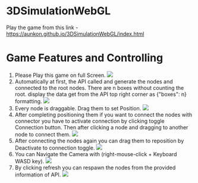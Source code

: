 # 3DSimulationWebGL
Play the game from this link - https://aunkon.github.io/3DSimulationWebGL/index.html
# Game Features and Controlling
1. Please Play this game on full Screen.
![](https://lh3.googleusercontent.com/pw/ACtC-3fEdhCneqTi3TDmGDqlMMaZyVrMMGvUqlyFJudQkseOkSHFJqH0uQEy1KgPcKQCZAPkcJMI7Aaj0Lbj-m3QYxe6j1atUxJcl05JXWDOwISPQFMktgthFHmmCc9OecbUo59-f8lVHmZHMnAmqIotLp4t3A=w1391-h947-no?authuser=0)
2. Automatically at first, the API called and generate the nodes and connected to the root nodes. There are n boxes without counting the root. display the data get from the API top right corner as {"boxes": n} formatting.
![](https://lh3.googleusercontent.com/pw/ACtC-3ccOXtBNhWJuITw7qG6fu3xg7I07FKjU59dON4iDX3lrSkIpriFX6ZA7ZaGDejWVOVA0hdNBqN-Rj2GL-qVZwanAIzg-yLUtwIPHfEPMJ0A9_Kpjnf2uCwQgXbkCtgdNGrToHmOxGQkUnM_YKMwW0H5cg=w1679-h947-no?authuser=0)
3. Every node is draggable. Drag them to set Position.
![](https://lh3.googleusercontent.com/pw/ACtC-3epK57lDhAb6A_HwXM5xQmEhURybV0EP2t-zawO3TMptw_M5sjuZPkk85ATMvw-RQRk9hkqJwr-sMMExVgaU8jm2oEGaJhyoN6cAALtPGAUlxBF-yaGD_zjra6a2fXeR68X18zIexcfi8WNVuzitzYoig=w1684-h947-no?authuser=0)
4. After completing positioning them if you want to connect the nodes with connector you have to activate connection by clicking toggle Connection button. Then after clicking a node and dragging to another node to connect them.
![](https://lh3.googleusercontent.com/pw/ACtC-3fqu0SHfczMSxOsQS2y75Hp6vSUKv6Mc-DY1xTD-XZi-KK9OSNVdAP411Fqm3gKF0JWnLwFMjmDZ2CdPyskTNRl3O2NbS9e_waYYNwUXcu5xkNZyEew4tt7-hEQvnFEYC32J1QjQYTmdNcNiiEUH7vDKA=w1700-h947-no?authuser=0)
5. After connecting the nodes again you can drag them to reposition by Deactivate to connection toggle.
![](https://lh3.googleusercontent.com/pw/ACtC-3fgmECyGlnUZoyyDq_UiGO3Lm83ZRSsj5ZQkL_-Ys06LRoos3VKxU5HnpbJVywa2rQ3NSiWasSZWCqYSIyFtkKrXHKvB2tE1CEmVR2RLrbCfb_ED0Sic975Nd_vftOmPfnS8kqkRBetQnQcyYowzq65Ww=w1741-h947-no?authuser=0)
6. You can Navigate the Camera with (right-mouse-click + Keyboard WASD key).
![](https://lh3.googleusercontent.com/pw/ACtC-3fIeYJjdkMwhoP8dS_uCqIxZy9td9FzedP58thSFVjMSPgevGJLoDjNJEfBX-R1g7HE1XHdaxPgwqGwldjcAs1FemU4fgUbxTG0GqvTeXcelGtmawy-tASlNFBQYpgoY6nViWiUMjeTwQalKid9GOGR9g=w1684-h947-no?authuser=0)
7. By clicking refresh you can respawn the nodes from the provided information of API.
![](https://lh3.googleusercontent.com/pw/ACtC-3ffMn4-tOsERsXFPfjc8_Dv7TllU6h_TQ3Oc-cAJZ01aAxsSVDxyRKg2S-0dnNg3YR4iQiZMe-g19pc5thyIkpFlam8HdDvYnE_bU_0Gzph_LKbtQANAHAMIaEPAEpohDEYcwpi2YMrkUc2k5zok0Lsiw=w1678-h947-no?authuser=0)
